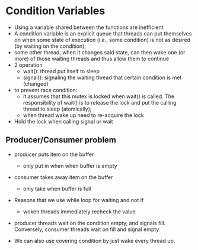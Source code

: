 # Condition Variables
- Using a variable shared between the functions are inefficient
- A condition variable is an explicit queue that threads can put themselves on when some state of execution
(i.e., some condition) is not as desired (by waiting on the condition);
- some other thread, when it changes said state, can then wake one (or more) of those waiting threads and thus allow them to continue
- 2 operation
    - wait(): thread put itself to sleep
    - signal(): signaling the waiting thread that certain condition is met (changed)
- to prevent race condition:
    - it assumes that this mutex is locked when wait() is called. The responsibility of wait() is to release the lock and put the
    calling thread to sleep (atomically);
    - when thread wake up need to re-acquire the lock
- Hold the lock when calling signal or wait


## Producer/Consumer problem
- producer puts item on the buffer
    - only put in when when buffer is empty
- consumer takes away item on the buffer
    - only take when buffer is full

- Reasons that we use while loop for waiting and not if
    - woken threads immediately recheck the value
- producer threads wait on the condition empty, and signals fill. Conversely, consumer threads wait on fill and signal empty
- We can also use covering condition by just wake every thread up. 